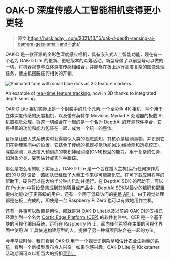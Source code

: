 # OAK-D 深度传感人工智能相机变得更小更轻

> 原文:[https://hack aday . com/2021/10/15/oak-d-depth-sensing-ai-camera-gets-small-and-light/](https://hackaday.com/2021/10/15/oak-d-depth-sensing-ai-camera-gets-smaller-and-lighter/)

OAK-D 是一款开源的全彩色深度感应相机，具有嵌入式人工智能功能，现在有一个名为 OAK-D Lite 的更新、更轻版本的众筹活动。新型号做了以前型号可以做的一切，将机器视觉与立体深度传感相结合，并能够在板上运行高度复杂的图像处理任务，使主机摆脱任何相关的开销。

![Animated face with small blue dots as 3D feature markers.](../Images/59051a0512cdb85070c110e8b8edb812.png)

An example of [real-time feature tracking](https://github.com/luxonis/depthai-experiments/blob/f6c0d0d23e2e86a5434c65347cbe365ce0729138/gen2-facemesh/README.md#gen2-facial-landmarks-on-depthai), now in 3D thanks to integrated depth sensing.

OAK-D Lite 相机实际上是一个封装中的几个元素:一个全彩色 4K 相机，两个用于立体深度传感的灰度相机，以及带有英特尔 Movidius Myriad X 处理器的板载 AI 机器视觉处理。将这一切结合在一起的是一个名为 [DepthAI](https://docs.luxonis.com/en/latest/) 的开源软件平台，它将相机的功能和能力包装在一起，成为一个统一的整体。

目标是让嵌入式系统实时获得类似人类的视觉感知，其核心是检测事物，并识别它们在物理空间中的位置。它结合了传统的机器视觉功能(如边缘检测和透视校正)、深度感测，以及插入预训练的卷积神经网络(CNN)模型的能力，用于复杂的任务，如对象分类、姿势估计或实时手跟踪。

那么是怎么用的呢？实际上，OAK-D Lite 是一个旨在插入主机(运行任何操作系统)的 USB 设备，该团队已经做了大量工作来尽可能简化它。在可下载应用程序的帮助下，硬件可以在大约半分钟内启动并运行。在 DepthAI SDK 的帮助下，可以在 Python 中[将设备集成到其他项目或产品中，DepthAI SDK](https://docs.luxonis.com/projects/sdk/en/latest/getting_started/#cookbook)以最少的编码和配置提供功能(对于更高级的用户，还有一个用于低级访问的[完整 API](https://docs.luxonis.com/projects/api/en/latest/#welcome-to-depthai-gen2-api-documentation) )。由于视觉处理都是在板上完成的，即使是一台 Raspberry Pi Zero 也可以有效地用作主机。

还有一件事可以改善易用性，那就是对 OAK-D Lite(以及以前的 OAK-D)的支持已经添加到一个名为 [Cortic Edge Platform (CEP)](https://github.com/cortictechnology/cep#readme) 的软件套件中。CEP 是一个基于块的可视化编码系统，运行在 Raspberry Pi 上，面向任何希望在主要的可视化界面中使用 AI 工具快速构建原型的人，提供了另一种将项目粘合在一起的方法。

今年早些时候，我们看到 OAK-D 用于[一个视觉识别杂草和估计农业生物量的系统](https://hackaday.com/2021/01/31/opencv-and-depth-camera-spots-weeds/)，看到一个新模型发布令人兴奋。如果你感兴趣，OAK-D Lite 在 Kickstarter 活动期间可以以相当大的折扣[买到。](https://www.kickstarter.com/projects/opencv/opencv-ai-kit-oak-depth-camera-4k-cv-edge-object-detection/)